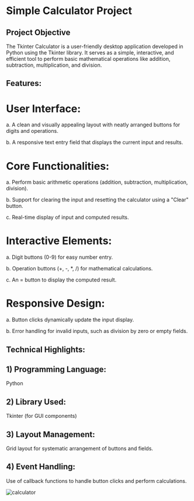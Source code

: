 # Simple Calculator Project
## Project Objective
The Tkinter Calculator is a user-friendly desktop application developed in Python using the Tkinter library. It serves as a simple, interactive, and efficient tool to perform basic mathematical operations like addition, subtraction, multiplication, and division.
## Features:

# User Interface:

  a.  A clean and visually appealing layout with neatly arranged buttons for digits and operations.

  b.  A responsive text entry field that displays the current input and results.
  
#	Core Functionalities:

  a. 	Perform basic arithmetic operations (addition, subtraction, multiplication, division).

  b.  Support for clearing the input and resetting the calculator using a "Clear" button.

  c.  Real-time display of input and computed results.
  
#	Interactive Elements:

  a.  Digit buttons (0-9) for easy number entry.

  b. 	Operation buttons (+, -, *, /) for mathematical calculations.

  c. 	An = button to display the computed result.
#	Responsive Design:
  a. 	Button clicks dynamically update the input display.

  b. 	Error handling for invalid inputs, such as division by zero or empty fields.
  
## Technical Highlights:

  ## 1) Programming Language: 
  
  Python

 ## 2)	Library Used:
 
 Tkinter (for GUI components)

  ## 3)	Layout Management:
  
  Grid layout for systematic arrangement of buttons and fields.

  ## 4) 	Event Handling: 
  
  Use of callback functions to handle button clicks and perform calculations.


![calculator](https://github.com/user-attachments/assets/4af3ff26-302b-4b58-a0d6-ad88cb75e42d)

